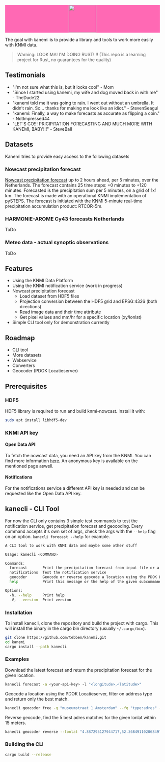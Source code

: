 <p align="center" style="width: 100%;background-color: hotpink;">
  <img height="90" src="https://github.com/tebben/knmi-nowcast/blob/main/static/logo.png?raw=true">
</p>

The goal with kanemi is to provide a library and tools to work more easily with KNMI data.

> Warning: LOOK MA! I'M DOING RUST!!!! (This repo is a learning project for Rust, no guarantees for the quality)

## Testimonials

- "I'm not sure what this is, but it looks cool" - Mom
- "Since I started using kanemi, my wife and dog moved back in with me" - TheDude22
- "kanemi told me it was going to rain. I went out without an umbrella. It didn’t rain. So... thanks for making me look like an idiot." - StevenSeagul
- "kanemi: Finally, a way to make forecasts as accurate as flipping a coin." - NotImpressed44
- "LET'S GO!!! PRICIPITATION FORECASTING AND MUCH MORE WITH KANEMI, BABY!!!" - SteveBall

## Datasets

Kanemi tries to provide easy access to the following datasets

### Nowcast precipitation forecast

[Nowcast precipitation forecast](https://dataplatform.knmi.nl/dataset/radar-forecast-2-0) up to 2 hours ahead, per 5 minutes, over the Netherlands. The forecast contains 25 time steps: +0 minutes to +120 minutes. Forecasted is the precipitation sum per 5 minutes, on a grid of 1x1 km. The forecast is made with an operational KNMI implementation of pySTEPS. The forecast is initiated with the KNMI 5-minute real-time precipitation accumulation product: RTCOR-5m.

### HARMONIE-AROME Cy43 forecasts Netherlands

ToDo

### Meteo data - actual synoptic observations

ToDo

## Features

- Using the KNMI Data Platform
- Using the KNMI notification service (work in progress)
- Nowcast precipitation forecast
  - Load dataset from HDF5 files
  - Projection conversion between the HDF5 grid and EPSG:4326 (both directions)
  - Read image data and their time attribute
  - Get pixel values and mm/hr for a specific location (xy/lonlat)
- Simple CLI tool only for demonstration currently

## Roadmap

- CLI tool
- More datasets
- Webservice
- Converters
- Geocoder (PDOK Locatieserver)

## Prerequisites

### HDF5

HDF5 library is required to run and build knmi-nowcast. Install it with:

```bash
sudo apt install libhdf5-dev
```

### KNMI API key

#### Open Data API
To fetch the nowcast data, you need an API key from the KNMI. You can find more information [here](https://developer.dataplatform.knmi.nl/open-data-api#token). An anonymous key is available on the mentioned page aswell.

#### Notifications

For the notifications service a different API key is needed and can be requested like the Open Data API key.

## kanecli - CLI Tool

For now the CLI only contains 3 simple test commands to test the notification service, get precipitation forecast and geocoding. Every command accepts it's own set of args, check the args with the `--help` flag on an option. `kanecli forecast --help` for example.

```bash
A CLI tool to work with KNMI data and maybe some other stuff

Usage: kanecli <COMMAND>

Commands:
  forecast       Print the precipitation forecast from input file or a newly downloaded KNMI dataset
  notifications  Test the notification service
  geocoder       Geocode or reverse geocode a location using the PDOK Locatieserver
  help           Print this message or the help of the given subcommand(s)

Options:
  -h, --help     Print help
  -V, --version  Print version
```

### Installation

To install kanecli, clone the repository and build the project with cargo. This will install the binary in the cargo bin directory (usually `~/.cargo/bin`).

```bash
git clone https://github.com/tebben/kanemi.git
cd kanemi
cargo install --path kanecli
```

### Examples

Download the latest forecast and return the precipitation forecast for the given location.

```bash
kanecli forecast -a <your-api-key> -l "<longitude>,<latitude>"
```

Geocode a location using the PDOK Locatieserver, filter on address type and return only the best match.

```bash
kanecli geocoder free -q "museumstraat 1 Amsterdam" --fq "type:adres" --best-match
```

Reverse geocode, find the 5 best adres matches for the given lonlat within 15 meters.

```bash
kanecli geocoder reverse --lonlat "4.887295127944717,52.36849110206849" --rows 5 --distance 15
```

### Building the CLI

```bash
cargo build --release
```
